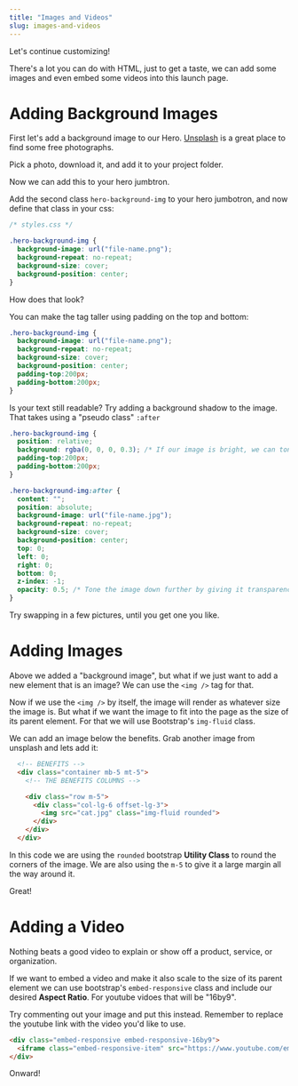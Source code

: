 ```yaml
---
title: "Images and Videos"
slug: images-and-videos
---
```


Let's continue customizing!

There's a lot you can do with HTML, just to get a taste, we can add some images and even embed some videos into this launch page.

# Adding Background Images

First let's add a background image to our Hero. [Unsplash](https://unsplash.com/) is a great place to find some free photographs.

Pick a photo, download it, and add it to your project folder.

Now we can add this to your hero jumbtron.

Add the second class `hero-background-img` to your hero jumbotron, and now define that class in your css:

```css
/* styles.css */

.hero-background-img {
  background-image: url("file-name.png");
  background-repeat: no-repeat;
  background-size: cover;
  background-position: center;
}
```

How does that look?

You can make the tag taller using padding on the top and bottom:

```css
.hero-background-img {
  background-image: url("file-name.png");
  background-repeat: no-repeat;
  background-size: cover;
  background-position: center;
  padding-top:200px;
  padding-bottom:200px;
}
```

Is your text still readable? Try adding a background shadow to the image. That takes using a "pseudo class" `:after`

```css
.hero-background-img {
  position: relative;
  background: rgba(0, 0, 0, 0.3); /* If our image is bright, we can tone it down with this darker overlay */
  padding-top:200px;  
  padding-bottom:200px;
}

.hero-background-img:after {
  content: "";
  position: absolute;
  background-image: url("file-name.jpg");
  background-repeat: no-repeat;
  background-size: cover;
  background-position: center;
  top: 0;
  left: 0;
  right: 0;
  bottom: 0;
  z-index: -1;
  opacity: 0.5; /* Tone the image down further by giving it transparency */
}

```

Try swapping in a few pictures, until you get one you like.

# Adding Images

Above we added a "background image", but what if we just want to add a new element that is an image? We can use the `<img />` tag for that.

Now if we use the `<img />` by itself, the image will render as whatever size the image is. But what if we want the image to fit into the page as the size of its parent element. For that we will use Bootstrap's `img-fluid` class.

We can add an image below the benefits. Grab another image from unsplash and lets add it:

```html
  <!-- BENEFITS -->
  <div class="container mb-5 mt-5">
    <!-- THE BENEFITS COLUMNS -->

    <div class="row m-5">
      <div class="col-lg-6 offset-lg-3">
        <img src="cat.jpg" class="img-fluid rounded">
      </div>
    </div>
  </div>
```

In this code we are using the `rounded` bootstrap **Utility Class** to round the corners of the image. We are also using the `m-5` to give it a large margin all the way around it.

Great!

# Adding a Video

Nothing beats a good video to explain or show off a product, service, or organization.

If we want to embed a video and make it also scale to the size of its parent element we can use bootstrap's `embed-responsive` class and include our desired **Aspect Ratio**. For youtube vidoes that will be "16by9".

Try commenting out your image and put this instead. Remember to replace the youtube link with the video you'd like to use.

```html
<div class="embed-responsive embed-responsive-16by9">
  <iframe class="embed-responsive-item" src="https://www.youtube.com/embed/zpOULjyy-n8?rel=0" allowfullscreen></iframe>
</div>
```

Onward!
